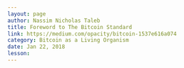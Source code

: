 ```yaml
---
layout: page
author: Nassim Nicholas Taleb
title: Foreword to The Bitcoin Standard
link: https://medium.com/opacity/bitcoin-1537e616a074
category: Bitcoin as a Living Organism
date: Jan 22, 2018
lesson: 
---
```

